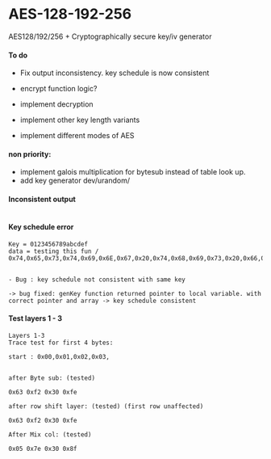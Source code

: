 # AES-128-192-256
AES128/192/256 + Cryptographically secure key/iv generator


#### To do
- Fix output inconsistency. key schedule is now consistent
- encrypt function logic?
- implement decryption

- implement other key length variants 
- implement different modes of AES


#### non priority:
- implement galois multiplication for bytesub instead of table look up.
- add key generator dev/urandom/

#### Inconsistent output
```

```


#### Key schedule error
```
Key = 0123456789abcdef
data = testing this fun / 0x74,0x65,0x73,0x74,0x69,0x6E,0x67,0x20,0x74,0x68,0x69,0x73,0x20,0x66,0x75,0x6E


- Bug : key schedule not consistent with same key

-> bug fixed: genKey function returned pointer to local variable. with correct pointer and array -> key schedule consistent
```



#### Test  layers 1 - 3
```
Layers 1-3
Trace test for first 4 bytes:

start : 0x00,0x01,0x02,0x03,
		

after Byte sub: (tested)

0x63 0xf2 0x30 0xfe

after row shift layer: (tested) (first row unaffected)

0x63 0xf2 0x30 0xfe

After Mix col: (tested)

0x05 0x7e 0x30 0x8f


```
